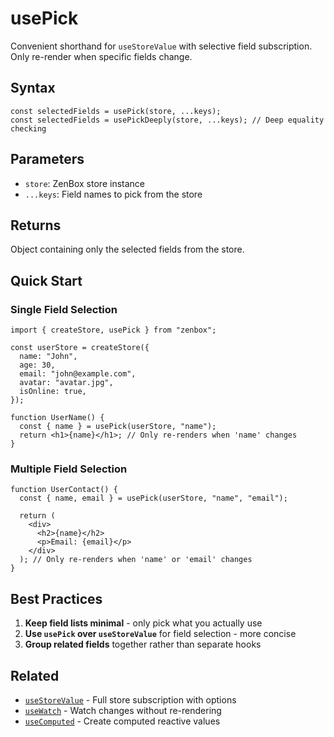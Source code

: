 # usePick

Convenient shorthand for `useStoreValue` with selective field subscription. Only re-render when specific fields change.

## Syntax

```tsx
const selectedFields = usePick(store, ...keys);
const selectedFields = usePickDeeply(store, ...keys); // Deep equality checking
```

## Parameters

- `store`: ZenBox store instance
- `...keys`: Field names to pick from the store

## Returns

Object containing only the selected fields from the store.

## Quick Start

### Single Field Selection

```tsx
import { createStore, usePick } from "zenbox";

const userStore = createStore({
  name: "John",
  age: 30,
  email: "john@example.com",
  avatar: "avatar.jpg",
  isOnline: true,
});

function UserName() {
  const { name } = usePick(userStore, "name");
  return <h1>{name}</h1>; // Only re-renders when 'name' changes
}
```

### Multiple Field Selection

```tsx
function UserContact() {
  const { name, email } = usePick(userStore, "name", "email");

  return (
    <div>
      <h2>{name}</h2>
      <p>Email: {email}</p>
    </div>
  ); // Only re-renders when 'name' or 'email' changes
}
```

## Best Practices

1. **Keep field lists minimal** - only pick what you actually use
2. **Use `usePick` over `useStoreValue`** for field selection - more concise
3. **Group related fields** together rather than separate hooks

## Related

- [`useStoreValue`](./useStoreValue.md) - Full store subscription with options
- [`useWatch`](./useWatch.md) - Watch changes without re-rendering
- [`useComputed`](./useComputed.md) - Create computed reactive values
